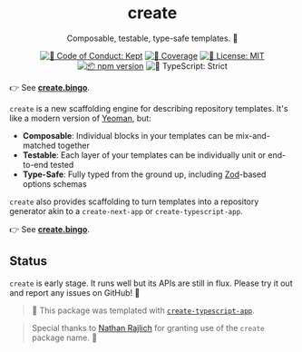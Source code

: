 <h1 align="center">create</h1>

<p align="center">Composable, testable, type-safe templates. 💝</p>

<p align="center">
	<a href="https://github.com/JoshuaKGoldberg/create/blob/main/.github/CODE_OF_CONDUCT.md" target="_blank"><img alt="🤝 Code of Conduct: Kept" src="https://img.shields.io/badge/%F0%9F%A4%9D_code_of_conduct-kept-21bb42" /></a>
	<a href="https://codecov.io/gh/JoshuaKGoldberg/create" target="_blank"><img alt="🧪 Coverage" src="https://img.shields.io/codecov/c/github/JoshuaKGoldberg/create?label=%F0%9F%A7%AA%20coverage" /></a>
	<a href="https://github.com/JoshuaKGoldberg/create/blob/main/LICENSE.md" target="_blank"><img alt="📝 License: MIT" src="https://img.shields.io/badge/%F0%9F%93%9D_license-MIT-21bb42.svg"></a>
	<a href="http://npmjs.com/package/create"><img alt="📦 npm version" src="https://img.shields.io/npm/v/create?color=21bb42&label=%F0%9F%93%A6%20npm" /></a>
	<img alt="💪 TypeScript: Strict" src="https://img.shields.io/badge/%F0%9F%92%AA_typescript-strict-21bb42.svg" />
</p>

👉 See **[create.bingo](https://create.bingo)**.

`create` is a new scaffolding engine for describing repository templates.
It's like a modern version of [Yeoman](https://yeoman.io), but:

- **Composable**: Individual blocks in your templates can be mix-and-matched together
- **Testable**: Each layer of your templates can be individually unit or end-to-end tested
- **Type-Safe**: Fully typed from the ground up, including [Zod](https://zod.dev)-based options schemas

`create` also provides scaffolding to turn templates into a repository generator akin to a `create-next-app` or `create-typescript-app`.

👉 See **[create.bingo](https://create.bingo)**.

## Status

`create` is early stage.
It runs well but its APIs are still in flux.
Please try it out and report any issues on GitHub!
🙏

> 💙 This package was templated with [`create-typescript-app`](https://github.com/JoshuaKGoldberg/create-typescript-app).

> Special thanks to [Nathan Rajlich](https://n8.io) for granting use of the `create` package name. 🙏
